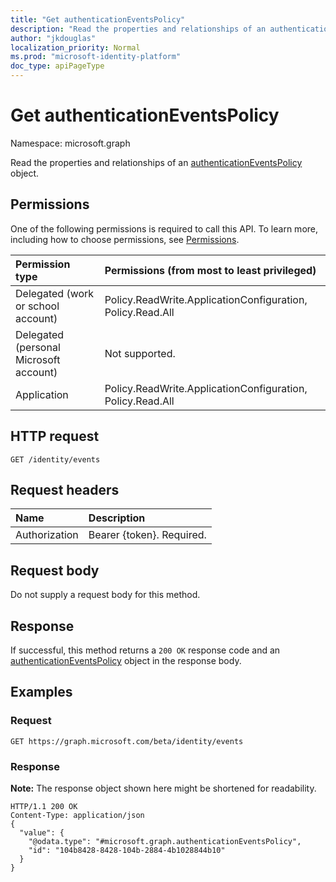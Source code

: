 ```yaml
---
title: "Get authenticationEventsPolicy"
description: "Read the properties and relationships of an authenticationEventsPolicy object."
author: "jkdouglas"
localization_priority: Normal
ms.prod: "microsoft-identity-platform"
doc_type: apiPageType
---
```


# Get authenticationEventsPolicy

Namespace: microsoft.graph

Read the properties and relationships of an [authenticationEventsPolicy](../resources/authenticationeventspolicy.md) object.

## Permissions

One of the following permissions is required to call this API. To learn more, including how to choose permissions, see [Permissions](/graph/permissions-reference).

|Permission type|Permissions (from most to least privileged)|
|:---|:---|
|Delegated (work or school account)|Policy.ReadWrite.ApplicationConfiguration, Policy.Read.All|
|Delegated (personal Microsoft account)|Not supported.|
|Application|Policy.ReadWrite.ApplicationConfiguration, Policy.Read.All|

## HTTP request

<!-- {
  "blockType": "ignored"
}
-->

``` http
GET /identity/events
```

## Request headers

|Name|Description|
|:---|:---|
|Authorization|Bearer {token}. Required.|

## Request body

Do not supply a request body for this method.

## Response

If successful, this method returns a `200 OK` response code and an [authenticationEventsPolicy](../resources/authenticationeventspolicy.md) object in the response body.

## Examples

### Request

<!-- {
  "blockType": "request",
  "name": "get_authenticationeventspolicy"
}
-->

``` http
GET https://graph.microsoft.com/beta/identity/events
```

### Response

**Note:** The response object shown here might be shortened for readability.
<!-- {
  "blockType": "response",
  "truncated": true,
  "@odata.type": "microsoft.graph.authenticationEventsPolicy"
}
-->

``` http
HTTP/1.1 200 OK
Content-Type: application/json
{
  "value": {
    "@odata.type": "#microsoft.graph.authenticationEventsPolicy",
    "id": "104b8428-8428-104b-2884-4b1028844b10"
  }
}
```
